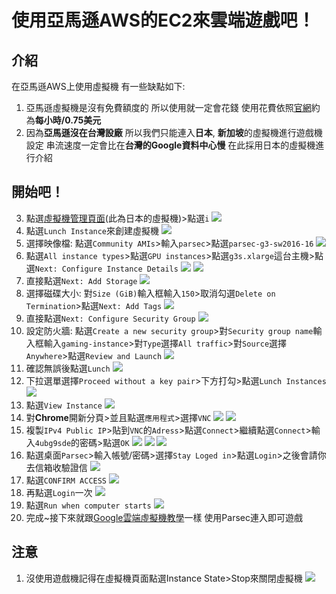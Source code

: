 # 使用亞馬遜AWS的EC2來雲端遊戲吧！

## 介紹

在亞馬遜AWS上使用虛擬機 有一些缺點如下:
1. 亞馬遜虛擬機是沒有免費額度的 所以使用就一定會花錢 使用花費依照[官網](https://aws.amazon.com/ec2/pricing/on-demand/)約為**每小時/0.75美元**
2. 因為**亞馬遜沒在台灣設廠** 所以我們只能連入**日本**, **新加坡**的虛擬機進行遊戲機設定 串流速度一定會比在**台灣的Google資料中心慢** 在此採用日本的虛擬機進行介紹

## 開始吧！

3. 點選[虛擬機管理頁面](https://ap-northeast-1.console.aws.amazon.com/ec2/v2/home)(此為日本的虛擬機)>點選`i`
![](https://i.imgur.com/VY08Um0.png)
2. 點選`Lunch Instance`來創建虛擬機
![](https://i.imgur.com/XnDA9SO.png)
3. 選擇映像檔: 點選`Community AMIs`>輸入`parsec`>點選`parsec-g3-sw2016-16`
![](https://i.imgur.com/EMZQrZW.png)
4. 點選`All instance types`>點選`GPU instances`>點選`g3s.xlarge`這台主機>點選`Next: Configure Instance Details`
![](https://i.imgur.com/14BZlII.png)
![](https://i.imgur.com/bMkgRp7.png)
6. 直接點選`Next: Add Storage`
![](https://i.imgur.com/sZZXqQB.png)
7. 選擇磁碟大小: 對`Size (GiB)`輸入框輸入`150`>取消勾選`Delete on Termination`>點選`Next: Add Tags`
![](https://i.imgur.com/9VQYpHg.png)
8. 直接點選`Next: Configure Security Group`
![](https://i.imgur.com/NrPEjxm.png)
9. 設定防火牆: 點選`Create a new security group`>對`Security group name`輸入框輸入`gaming-instance`>對`Type`選擇`All traffic`>對`Source`選擇`Anywhere`>點選`Review and Launch`
![](https://i.imgur.com/q8qdWJI.png)
10. 確認無誤後點選`Lunch`
![](https://i.imgur.com/ZEPiklm.png)
11. 下拉選單選擇`Proceed without a key pair`>下方打勾>點選`Lunch Instances`
![](https://i.imgur.com/JI7AHFk.png)
12. 點選`View Instance`
![](https://i.imgur.com/QOeuaAX.png)
13. 對**Chrome**開新分頁>並且點選`應用程式`>選擇`VNC`
![](https://i.imgur.com/r5pdLyo.png)
![](https://i.imgur.com/DvCiWjb.png)
14. 複製`IPv4 Public IP`>貼到`VNC`的`Adress`>點選`Connect`>繼續點選`Connect`>輸入`4ubg9sde`的密碼>點選`OK`
![](https://i.imgur.com/p4KLuDF.png)
![](https://i.imgur.com/yctXFRI.png)
![](https://i.imgur.com/2whiRAG.png)
15. 點選桌面`Parsec`>輸入帳號/密碼>選擇`Stay Loged in`>點選`Login`>之後會請你去信箱收驗證信
![](https://i.imgur.com/09aH7FL.png)
16. 點選`CONFIRM ACCESS`
![](https://i.imgur.com/CluV2pw.png)
17. 再點選`Login`一次
![](https://i.imgur.com/Oh43Ysw.png)
18. 點選`Run when computer starts`
![](https://i.imgur.com/gpn0l3Y.png)
19. 完成~接下來就跟[Google雲端虛擬機教學](https://github.com/superj80820/cloud-gaming/blob/master/tutorial/vmSet.md#%E4%BE%86%E7%8E%A9%E5%90%A7)一樣 使用Parsec連入即可遊戲

## 注意

1. 沒使用遊戲機記得在虛擬機頁面點選Instance State>Stop來關閉虛擬機
![](https://i.imgur.com/CTtbEFf.png)
